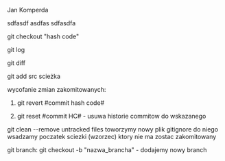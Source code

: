 Jan Komperda

sdfasdf
asdfas
sdfasdfa

git checkout "hash code"

git log

git diff

git add src scieżka

wycofanie zmian zakomitowanych:

1. git revert #commit hash code#

2. git reset #commit HC# - usuwa historie commitow do wskazanego

git clean --remove untracked files
toworzymy nowy plik gitignore do niego wsadzamy poczatek sciezki 
(wzorzec) ktory nie ma zostac zakomitowany

git branch:
git checkout -b "nazwa_brancha" - dodajemy nowy branch
 
